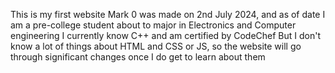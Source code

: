 This is my first website
Mark 0 was made on 2nd July 2024, and as of date I am a pre-college student about to major in Electronics and Computer engineering
I currently know C++ and am certified by CodeChef
But I don't know a lot of things about HTML and CSS or JS, so the website will go through significant changes once I do get to learn about them
